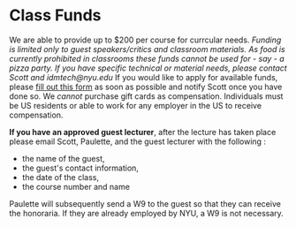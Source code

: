 # Class Funds

We are able to provide up to $200 per course for currcular needs. _Funding is limited only to guest speakers/critics and classroom materials. As food is currently prohibited in classrooms these funds cannot be used for - say - a pizza party. If you have specific technical or material needs, please contact Scott and idmtech@nyu.edu_ If you would like to apply for available funds, please [fill out this form](https://forms.gle/FtMMtMPuAtyhPHdc9) as soon as possible and notify Scott once you have done so. We _cannot_ purchase gift cards as compensation. Individuals must be US residents or able to work for any employer in the US to receive compensation.

**If you have an approved guest lecturer**, after the lecture has taken place please email Scott, Paulette, and the guest lecturer with the following : 
* the name of the guest, 
* the guest's contact information,
* the date of the class, 
* the course number and name 

Paulette will subsequently send a W9 to the guest so that they can receive the honoraria. If they are already employed by NYU, a W9 is not necessary.